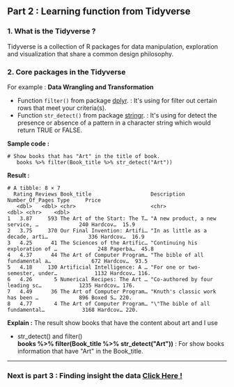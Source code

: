 ## Part 2 : Learning function from Tidyverse
### 1. What is the Tidyverse ?
Tidyverse is a collection of R packages for data manipulation, exploration and visualization that share a common design philosophy.   

### 2. Core packages in the Tidyverse
For example :
**Data Wrangling and Transformation**
- Function `filter()` from package [dplyr](https://dplyr.tidyverse.org/reference/filter.html#details). : It's using for filter out certain rows that meet your criteria(s).
- Function `str_detect()` from package [stringr](https://stringr.tidyverse.org/#usage). : It's using for detect the presence or absence of a pattern in a character string which would return TRUE or FALSE. 

**Sample code :**
```
# Show books that has "Art" in the title of book.
   books %>% filter(Book_title %>% str_detect("Art"))
```
**Result :**
```
# A tibble: 8 × 7
  Rating Reviews Book_title                   Description                      Number_Of_Pages Type     Price
   <dbl>   <dbl> <chr>                        <chr>                                      <dbl> <chr>    <dbl>
1   3.87     593 The Art of the Start: The T… "A new product, a new service, …             240 Hardcov…  15.9
2   3.75     370 Our Final Invention: Artifi… "In as little as a decade, arti…             336 Hardcov…  16.9
3   4.25      41 The Sciences of the Artific… "Continuing his exploration of …             248 Paperba…  45.8
4   4.37      44 The Art of Computer Program… "The bible of all fundamental a…             672 Hardcov…  93.5
5   4.18     130 Artificial Intelligence: A … "For one or two-semester, under…            1132 Hardcov… 116. 
6   4.26       5 Numerical Recipes: The Art … "Co-authored by four leading sc…            1235 Hardcov… 176. 
7   4.49      36 The Art of Computer Program… "Knuth's classic work has been …             896 Boxed S… 220. 
8   4.77       4 The Art of Computer Program… "\"The bible of all fundamental…            3168 Hardcov… 220. 
```
**Explain :**
The result show books that have the content about art and I use
- str_detect() and filter()  
**books %>% filter(Book_title %>% str_detect("Art"))** : For show books information that have "Art" in the Book_title.

---
### Next is part 3 : Finding insight the data [Click Here !](https://github.com/punchsppt/INT214/blob/main/W04_63130500159/insight_data.md)
